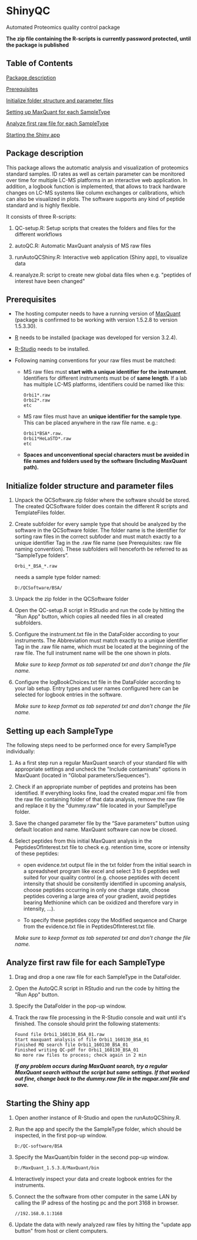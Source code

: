 # ShinyQC
Automated Proteomics quality control package

**The zip file containing the R-scripts is currently password protected, until the package is published**

## Table of Contents
[Package description](#head1)

[Prerequisites](#head2)

[Initialize folder structure and parameter files](#head3)

[Setting up MaxQuant for each SampleType](#head4)

[Analyze first raw file for each SampleType](#head5)

[Starting the Shiny app](#head6)


## <a name="head1"></a>Package description


This package allows the automatic analysis and visualization of proteomics standard samples. ID rates as well as certain parameter can be monitored over time for multiple LC-MS platforms in an interactive web application. In addition, a logbook function is implemented, that allows to track hardware changes on LC-MS systems like column exchanges or calibrations, which can also be visualized in plots. The software supports any kind of peptide standard and is highly flexible.

It consists of three R-scripts: 

1.  QC-setup.R: Setup scripts that creates the folders and files for the different workflows

2.	autoQC.R: Automatic MaxQuant analysis of MS raw files

3.	runAutoQCShiny.R: Interactive web application (Shiny app), to visualize data

4.  reanalyze.R: script to create new global data files when e.g. "peptides of interest have been changed"


## <a name="head2"></a>Prerequisites


*  The hosting computer needs to have a running version of [MaxQuant](http://www.coxdocs.org/doku.php?id=maxquant:common:download_and_installation) (package is confirmed to be working with version 1.5.2.8 to version 1.5.3.30).

*	[R](https://cran.r-project.org/bin/windows/base/) needs to be installed (package was developed for version 3.2.4).

*	[R-Studio](https://www.rstudio.com/products/rstudio/download/) needs to be installed.

*	Following naming conventions for your raw files must be matched:

    +	MS raw files must **start with a unique identifier for the instrument**. Identifiers for different instruments must be of **same length**. If a lab has multiple LC-MS platforms, identifiers could be named like this:

        ```
        Orbi1*.raw
        Orbi2*.raw
        etc
        ```

    + MS raw files must have an **unique identifier for the sample type**. This can be placed anywhere in the raw file name. e.g.:

        ```
        Orbi1*BSA*.raw.
        Orbi1*HeLaSTD*.raw
        etc
        ```
    + **Spaces and unconventional special characters must be avoided in file names and folders used by the software (Including MaxQuant path).**



## <a name="head3"></a>Initialize folder structure and parameter files

1.  Unpack the QCSoftware.zip folder where the software should be stored. The created QCSoftware folder does contain the different R scripts and TemplateFiles folder.
  
2.	Create subfolder for every sample type that should be analyzed by the software in the QCSoftware folder. The folder name is the identifier for sorting raw files in the correct subfoder and must match exactly to a unique identifier Tag in the .raw file name (see Prerequisites: raw file naming convention). These subfolders will henceforth be referred to as “SampleType folders”.
      
    ```
    Orbi_*_BSA_*.raw
    ```
    needs a sample type folder named:
    ```
    D:/QCSoftware/BSA/
    ```


3.	Unpack the zip folder in the QCSoftware folder

4.	Open the QC-setup.R script in RStudio and run the code by hitting the "Run App" button, which copies all needed files in all created subfolders.

5.	Configure the instrument.txt file in the DataFolder according to your instruments. The Abbreviation must match exactly to a unique identifier Tag in the .raw file name, which must be located at the beginning of the raw file. The full instrument name will be the one shown in plots.

      *Make sure to keep format as tab seperated txt and don’t change the file name.*

6.	Configure the logBookChoices.txt file in the DataFolder according to your lab setup. Entry types and user names configured here can be selected for logbook entries in the software.

      *Make sure to keep format as tab seperated txt and don’t change the file name.*


## <a name="head4"></a> Setting up each SampleType

The following steps need to be performed once for every SampleType individually:

1. As a first step run a regular MaxQuant search of your standard file with appropriate settings and uncheck the "Include contaminats" options in MaxQuant (located in "Global parameters/Sequences").

2. Check if an appropriate number of peptides and proteins has been identified. If everything looks fine, load the created mqpar.xml file from the raw file containing folder of that data analysis, remove the raw file and replace it by the "dummy.raw" file located in your SampleType folder.

3. Save the changed parameter file by the “Save parameters” button using default location and name. MaxQuant software can now be closed.

4. Select peptides from this initial MaxQuant analysis in the PeptidesOfInterest.txt file to check e.g. retention time, score or intensity of these peptides:

    +   open evidence.txt output file in the txt folder from the initial search in a spreadsheet program like excel and select 3 to 6 peptides well suited for your quality control (e.g. choose peptides with decent intensity that should be consitently identified in upcoming analysis, choose peptides occurring in only one charge state, choose peptides covering a large area of your gradient, avoid peptides bearing Methionine which can be oxidized and therefore vary in intensity, …).
    
    +	To specify these peptides copy the Modified sequence and Charge from the evidence.txt file in PeptidesOfInterest.txt file.
    
    *Make sure to keep format as tab seperated txt and don’t change the file name.*

## <a name="head5"></a> Analyze first raw file for each SampleType

1. Drag and drop a one raw file for each SampleType in the DataFolder.

2. Open the AutoQC.R script in RStudio and run the code by hitting the "Run App" button.

3. Specify the DataFolder in the pop-up window.

4. Track the raw file processing in the R-Studio console and wait until it's finished. The console should print the following statements:

    ```
    Found file Orbi1_160130_BSA_01.raw
    Start maxquant analysis of file Orbi1_160130_BSA_01
    Finished MQ search file Orbi1_160130_BSA_01
    Finished writing QC-pdf for Orbi1_160130_BSA_01
    No more raw files to process; check again in 2 min
    ```
    
    ***If any problem occurs during MaxQuant search, try a regular MaxQuant search without the script but same settings. If that worked out fine, change back to the dummy.raw file in the mqpar.xml file and save.***


## <a name="head6"></a>Starting the Shiny app

1. Open another instance of R-Studio and open the runAutoQCShiny.R.

2. Run the app and specify the the SampleType folder, which should be inspected, in the first pop-up window.

    ```
    D:/QC-software/BSA
    ```
    
3. Specify the MaxQuant/bin folder in the second pop-up window.

    ```
    D:/MaxQuant_1.5.3.8/MaxQuant/bin
    ```
    
4. Interactively inspect your data and create logbook entries for the instruments.

5. Connect the the software from other computer in the same LAN by calling the IP adress of the hosting pc and the port 3168 in browser.

    ```
    //192.168.0.1:3168
    ```
    
6. Update the data with newly analyzed raw files by hitting the "update app button" from host or client computers.

